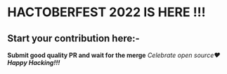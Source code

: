 # HACTOBERFEST 2022 IS HERE !!!
## Start  your contribution here:-
**Submit good quality PR and wait for the merge** 
_Celebrate open source❤_
***Happy Hacking!!!*** 
